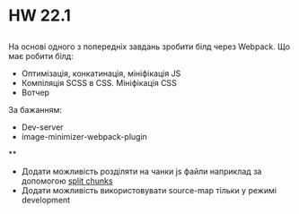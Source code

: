 # HW 22.1

##

На основі одного з попередніх завдань зробити білд через Webpack. Що має робити білд:

- Оптимізація, конкатинація, мініфікація JS
- Компіляція SCSS в CSS. Мініфікація CSS
- Вотчер

За бажанням:

- Dev-server
- image-minimizer-webpack-plugin

**

- Додати можливість розділяти на чанки js файли наприклад за допомогою [split chunks](https://webpack.js.org/plugins/split-chunks-plugin/)
- Додати можливість використовувати source-map тільки у режимі development